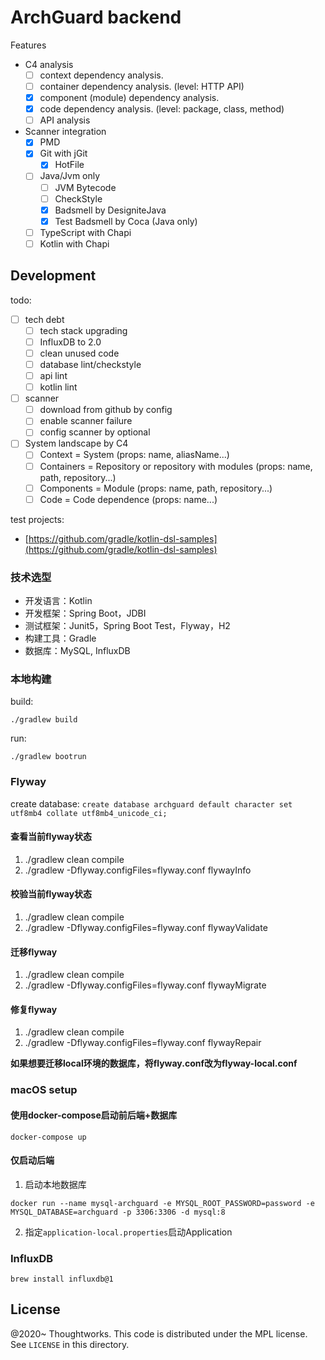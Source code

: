 # ArchGuard backend

Features

- C4 analysis
    - [ ] context dependency analysis.
    - [ ] container dependency analysis. (level: HTTP API)
    - [x] component (module) dependency analysis.
    - [x] code dependency analysis. (level: package, class, method)
    - [ ] API analysis
- Scanner integration
    - [x] PMD
    - [x] Git with jGit
        - [x] HotFile
    - [ ] Java/Jvm only
        - [ ] JVM Bytecode
        - [ ] CheckStyle
        - [x] Badsmell by DesigniteJava
        - [x] Test Badsmell by Coca (Java only)
    - [ ] TypeScript with Chapi
    - [ ] Kotlin with Chapi

## Development

todo:

- [ ] tech debt
    - [ ] tech stack upgrading
    - [ ] InfluxDB to 2.0
    - [ ] clean unused code
    - [ ] database lint/checkstyle
    - [ ] api lint
    - [ ] kotlin lint
- [ ] scanner
    - [ ] download from github by config
    - [ ] enable scanner failure
    - [ ] config scanner by optional
- [ ] System landscape by C4
    - [ ] Context = System (props: name, aliasName...)
    - [ ] Containers = Repository or repository with modules (props: name, path, repository...)
    - [ ] Components = Module (props: name, path, repository...)
    - [ ] Code = Code dependence (props: name...)

test projects:

- [https://github.com/gradle/kotlin-dsl-samples](https://github.com/gradle/kotlin-dsl-samples)

### 技术选型

- 开发语言：Kotlin
- 开发框架：Spring Boot，JDBI
- 测试框架：Junit5，Spring Boot Test，Flyway，H2
- 构建工具：Gradle
- 数据库：MySQL, InfluxDB

### 本地构建

build:

`./gradlew build`

run:

`./gradlew bootrun`

### Flyway

create database: `create database archguard default character set utf8mb4 collate utf8mb4_unicode_ci;`

#### 查看当前flyway状态

1. ./gradlew clean compile
2. ./gradlew -Dflyway.configFiles=flyway.conf flywayInfo

#### 校验当前flyway状态

1. ./gradlew clean compile
2. ./gradlew -Dflyway.configFiles=flyway.conf flywayValidate

#### 迁移flyway

1. ./gradlew clean compile
2. ./gradlew -Dflyway.configFiles=flyway.conf flywayMigrate

#### 修复flyway

1. ./gradlew clean compile
2. ./gradlew -Dflyway.configFiles=flyway.conf flywayRepair

**如果想要迁移local环境的数据库，将flyway.conf改为flyway-local.conf**

### macOS setup

#### 使用docker-compose启动前后端+数据库

```
docker-compose up
```

#### 仅启动后端

1. 启动本地数据库

```
docker run --name mysql-archguard -e MYSQL_ROOT_PASSWORD=password -e MYSQL_DATABASE=archguard -p 3306:3306 -d mysql:8
```

2. 指定`application-local.properties`启动Application

### InfluxDB

```
brew install influxdb@1
```

License
---

@2020~ Thoughtworks. This code is distributed under the MPL license. See `LICENSE` in this directory.
